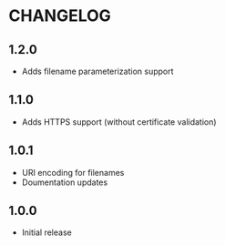 # CHANGELOG

## 1.2.0

* Adds filename parameterization support

## 1.1.0

* Adds HTTPS support (without certificate validation)

## 1.0.1

* URI encoding for filenames
* Doumentation updates

## 1.0.0

* Initial release
